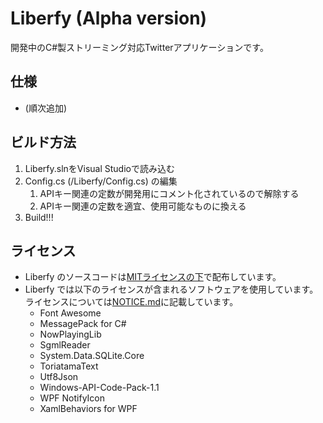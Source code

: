 ﻿# Liberfy (Alpha version)
開発中のC#製ストリーミング対応Twitterアプリケーションです。

## 仕様
- (順次追加)

## ビルド方法
1.  Liberfy.slnをVisual Studioで読み込む
2.  Config.cs (/Liberfy/Config.cs) の編集
    1. APIキー関連の定数が開発用にコメント化されているので解除する
    2. APIキー関連の定数を適宜、使用可能なものに換える
3. Build!!!

## ライセンス
- Liberfy のソースコードは[MITライセンスの下](https://github.com/atst1996/Liberfy/blob/master/LICENSE)で配布しています。
- Liberfy では以下のライセンスが含まれるソフトウェアを使用しています。ライセンスについては[NOTICE.md](https://github.com/atst1996/Liberfy/blob/master/NOTICE.md)に記載しています。
  - Font Awesome
  - MessagePack for C#
  - NowPlayingLib
  - SgmlReader
  - System.Data.SQLite.Core
  - ToriatamaText
  - Utf8Json
  - Windows-API-Code-Pack-1.1
  - WPF NotifyIcon
  - XamlBehaviors for WPF
